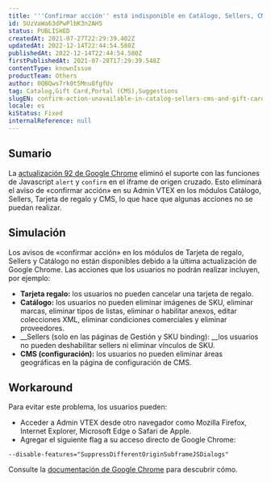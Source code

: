 ```yaml
---
title: '''Confirmar acción'' está indisponible en Catálogo, Sellers, CMS y Tarjeta de regalo por Google Chrome'
id: 5UzVaWa63dPwPlbK3n2AH5
status: PUBLISHED
createdAt: 2021-07-27T22:29:39.402Z
updatedAt: 2022-12-14T22:44:54.580Z
publishedAt: 2022-12-14T22:44:54.580Z
firstPublishedAt: 2021-07-28T17:29:39.548Z
contentType: knownIssue
productTeam: Others
author: 0QBQws7rk0t5Mnu8fgfUv
tag: Catalog,Gift Card,Portal (CMS),Suggestions
slugEN: confirm-action-unavailable-in-catalog-sellers-cms-and-gift-card-modules-for
locale: es
kiStatus: Fixed
internalReference: null
---
```


## Sumario

La [actualización 92 de Google Chrome](https://chromestatus.com/feature/5148698084376576) eliminó el suporte con las funciones de Javascript `alert` y `confirm` en el iframe de origen cruzado. Esto eliminará el aviso de «confirmar acción» en su Admin VTEX en los módulos Catálogo, Sellers, Tarjeta de regalo y CMS, lo que hace que algunas acciones no se puedan realizar.


## Simulación


Los avisos de «confirmar acción» en los módulos de Tarjeta de regalo, Sellers y Catálogo no están disponibles debido a la última actualización de Google Chrome. Las acciones que los usuarios no podrán realizar incluyen, por ejemplo:

- __Tarjeta regalo:__ los usuarios no pueden cancelar una tarjeta de regalo.
- __Catálogo:__ los usuarios no pueden eliminar imágenes de SKU, eliminar marcas, eliminar tipos de listas, eliminar o habilitar anexos, editar colecciones XML, eliminar condiciones comerciales y eliminar proveedores.
- __Sellers (solo en las páginas de Gestión y SKU binding): __los usuarios no pueden deshabilitar sellers ni eliminar vínculos de SKU.
- __CMS (configuración):__ los usuarios no pueden eliminar áreas geográficas en la página de configuración de CMS.


## Workaround

Para evitar este problema, los usuarios pueden:

- Acceder a Admin VTEX desde otro navegador como Mozilla Firefox, Internet Explorer, Microsoft Edge o Safari de Apple.  
- Agregar el siguiente flag a su acceso directo de Google Chrome:  

`--disable-features="SuppressDifferentOriginSubframeJSDialogs"`   

Consulte la [documentación de Google Chrome](https://support.google.com/chrome/a/answer/6271282?hl=en#zippy=%2Cwindows) para descubrir cómo.  


